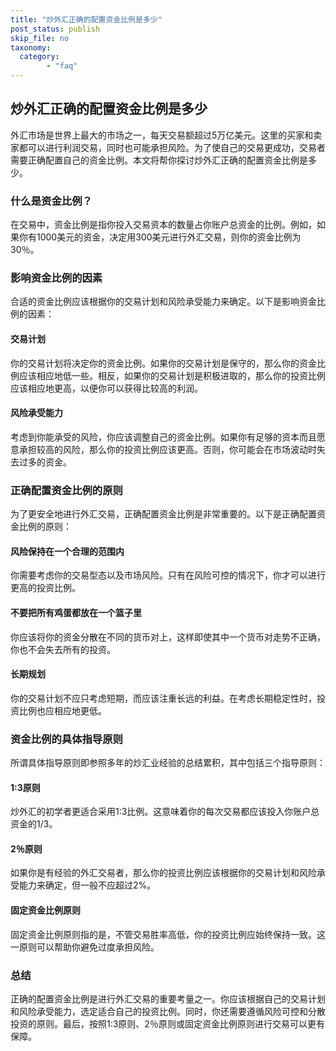 ```yaml
---
title: "炒外汇正确的配置资金比例是多少"
post_status: publish
skip_file: no
taxonomy:
  category:
        - "faq"
---
```


## 炒外汇正确的配置资金比例是多少

外汇市场是世界上最大的市场之一，每天交易额超过5万亿美元。这里的买家和卖家都可以进行利润交易，同时也可能承担风险。为了使自己的交易更成功，交易者需要正确配置自己的资金比例。本文将帮你探讨炒外汇正确的配置资金比例是多少。

### 什么是资金比例？

在交易中，资金比例是指你投入交易资本的数量占你账户总资金的比例。例如，如果你有1000美元的资金，决定用300美元进行外汇交易，则你的资金比例为30％。

### 影响资金比例的因素

合适的资金比例应该根据你的交易计划和风险承受能力来确定。以下是影响资金比例的因素：

#### 交易计划

你的交易计划将决定你的资金比例。如果你的交易计划是保守的，那么你的资金比例应该相应地低一些。相反，如果你的交易计划是积极进取的，那么你的投资比例应该相应地更高，以便你可以获得比较高的利润。

#### 风险承受能力

考虑到你能承受的风险，你应该调整自己的资金比例。如果你有足够的资本而且愿意承担较高的风险，那么你的投资比例应该更高。否则，你可能会在市场波动时失去过多的资金。

### 正确配置资金比例的原则

为了更安全地进行外汇交易，正确配置资金比例是非常重要的。以下是正确配置资金比例的原则：

#### 风险保持在一个合理的范围内

你需要考虑你的交易型态以及市场风险。只有在风险可控的情况下，你才可以进行更高的投资比例。

#### 不要把所有鸡蛋都放在一个篮子里

你应该将你的资金分散在不同的货币对上，这样即使其中一个货币对走势不正确，你也不会失去所有的投资。

#### 长期规划

你的交易计划不应只考虑短期，而应该注重长远的利益。在考虑长期稳定性时，投资比例也应相应地更低。

### 资金比例的具体指导原则

所谓具体指导原则即参照多年的炒汇业经验的总结累积，其中包括三个指导原则：

#### 1:3原则

炒外汇的初学者更适合采用1:3比例。这意味着你的每次交易都应该投入你账户总资金的1/3。

#### 2％原则

如果你是有经验的外汇交易者，那么你的投资比例应该根据你的交易计划和风险承受能力来确定，但一般不应超过2%。

#### 固定资金比例原则

固定资金比例原则指的是，不管交易胜率高低，你的投资比例应始终保持一致。这一原则可以帮助你避免过度承担风险。

### 总结

正确的配置资金比例是进行外汇交易的重要考量之一。你应该根据自己的交易计划和风险承受能力，选定适合自己的投资比例。同时，你还需要遵循风险可控和分散投资的原则。最后，按照1:3原则、2％原则或固定资金比例原则进行交易可以更有保障。
